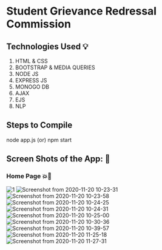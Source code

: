 # Student Grievance Redressal Commission

## Technologies Used :bulb:
1. HTML & CSS
2. BOOTSTRAP & MEDIA QUERIES
3. NODE JS
4. EXPRESS JS
5. MONOGO DB
6. AJAX
7. EJS
8. NLP

## Steps to Compile 
node app.js (or) npm start

## Screen Shots of the App: :camera_flash:
### Home Page  :boom::black_heart:
![1](https://user-images.githubusercontent.com/63966283/99768200-6a7b0500-2b2a-11eb-8a3f-48df090750d1.png)
![Screenshot from 2020-11-20 10-23-31](https://user-images.githubusercontent.com/63966283/99768228-723aa980-2b2a-11eb-8278-cc5f38f59089.png)
![Screenshot from 2020-11-20 10-23-58](https://user-images.githubusercontent.com/63966283/99768232-74046d00-2b2a-11eb-9099-45d65f4576cf.png)
![Screenshot from 2020-11-20 10-24-25](https://user-images.githubusercontent.com/63966283/99768236-75359a00-2b2a-11eb-8a6e-8f868eb01139.png)
![Screenshot from 2020-11-20 10-24-31](https://user-images.githubusercontent.com/63966283/99768239-76ff5d80-2b2a-11eb-93e8-8e406781c643.png)
![Screenshot from 2020-11-20 10-25-00](https://user-images.githubusercontent.com/63966283/99768244-7797f400-2b2a-11eb-9195-d167ff05e2cd.png)
![Screenshot from 2020-11-20 10-30-36](https://user-images.githubusercontent.com/63966283/99768249-78c92100-2b2a-11eb-8694-4f017e9f6026.png)
![Screenshot from 2020-11-20 10-39-57](https://user-images.githubusercontent.com/63966283/99768255-7d8dd500-2b2a-11eb-92ea-ecd2beba866c.png)
![Screenshot from 2020-11-20 11-25-18](https://user-images.githubusercontent.com/63966283/99768265-7ff02f00-2b2a-11eb-8628-9b593ff86d50.png)
![Screenshot from 2020-11-20 11-27-31](https://user-images.githubusercontent.com/63966283/99768272-81b9f280-2b2a-11eb-9d18-25ccc735e0e1.png)
